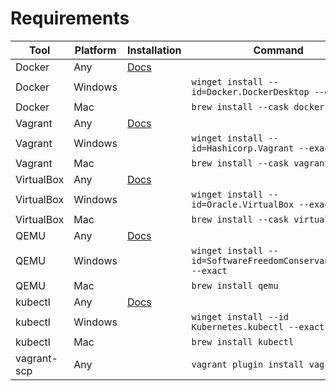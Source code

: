 # Requirements

| Tool        | Platform | Installation            | Command                                                       |
|-------------|----------|-------------------------|---------------------------------------------------------------|
| Docker      | Any      | [Docs][docker-install]  |                                                               |
| Docker      | Windows  |                         | `winget install --id=Docker.DockerDesktop --exact`            |
| Docker      | Mac      |                         | `brew install --cask docker`                                  |
| Vagrant     | Any      | [Docs][vagrant-install] |                                                               |
| Vagrant     | Windows  |                         | `winget install --id=Hashicorp.Vagrant --exact`               |
| Vagrant     | Mac      |                         | `brew install --cask vagrant`                                 |
| VirtualBox  | Any      | [Docs][vbox-install]    |                                                               |
| VirtualBox  | Windows  |                         | `winget install --id=Oracle.VirtualBox --exact`               |
| VirtualBox  | Mac      |                         | `brew install --cask virtualbox`                              |
| QEMU        | Any      | [Docs][qemu-install]    |                                                               |
| QEMU        | Windows  |                         | `winget install --id=SoftwareFreedomConservancy.QEMU --exact` |
| QEMU        | Mac      |                         | `brew install qemu`                                           |
| kubectl     | Any      | [Docs][kubectl-install] |                                                               |
| kubectl     | Windows  |                         | `winget install --id Kubernetes.kubectl --exact`              |
| kubectl     | Mac      |                         | `brew install kubectl`                                        |
| vagrant-scp | Any      |                         | `vagrant plugin install vagrant-scp`                          |

<!-- Here are resources -->

[winget-install]: https://www.microsoft.com/p/app-installer/9nblggh4nns1
[brew-install]: https://docs.brew.sh/Installation
[docker-install]: https://docs.docker.com/engine/install/
[vagrant-install]: https://developer.hashicorp.com/vagrant/docs/installation
[vbox-install]: https://www.virtualbox.org/wiki/Downloads
[qemu-install]: https://www.qemu.org/download/
[kubectl-install]: https://kubernetes.io/docs/tasks/tools/#kubectl
